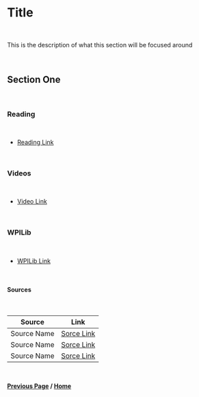 # Title

<br>

This is the description of what this section will be focused around

<br>

## Section One 

<br>

### Reading

<br>

- [Reading Link]()

<br>

### Videos

<br>

- [Video Link]()

<br>

### WPILib

<br>

- [WPILib Link]()

<br>

#### Sources

<br>

| Source | Link | 
| :-----: | :-----: |
| Source Name | [Sorce Link]() |
| Source Name | [Sorce Link]() |
| Source Name | [Sorce Link]() |

<br>

**[Previous Page](https://docs.lynkrobotics.org/) / [Home](https://docs.lynkrobotics.org/)**

<br>
